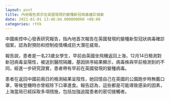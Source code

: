 ```yaml
---
layout: post
title: 內地報告首宗在英國發現的變種新冠病毒確診個案
date: 2021-01-01 13:40:04.000000000 +08:00
categories: rthk
---
```


中國疾控中心發表研究報告，指內地首次報告在英國發現的變種新型冠狀病毒確診個案，認為對預防和控制疫情構成巨大潛在威脅。

報告說，患者是一名23歲女學生，早前由英國坐飛機返回上海，12月14日檢測對新冠病毒呈陽性，被送到醫院隔離，基因排序結果顯示，病毒株與早前檢測到的不同，經進一步研究證實，患者帶有早前在英國發現的變種病毒。

患者在返回中國前兩日的檢測結果呈陰性，她回憶自己在英國的公園跑步時無戴口罩，等候登機時亦曾經除下口罩進食。報告認為，這些都是可能導致感染的因素，上海當局已經採取多項措施，包括加強追蹤患者的密切接觸者。
